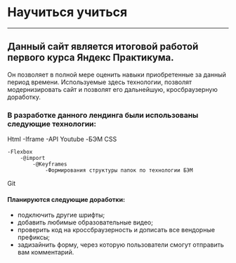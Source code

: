 # Научиться учиться
___________________

## Данный сайт является итоговой работой первого курса Яндекс Практикума.

Он позволяет в полной мере оценить навыки приобретенные за данный период времени.
Используемые здесь технологии, позволят модернизировать сайт и позволят его дальнейшую, кросбраузерную доработку.

### В разработке данного лендинга были использованы следующие технологии:
Html
    -Iframe
        -API Youtube
            -БЭМ
CSS

    -Flexbox
        -@import
            -@Keyframes
                -Формирования структуры папок по технологии БЭМ
Git

#### Планируются следующие доработки:
- подключить другие шрифты;
- добавить любимые образовательные видео;
- проверить код на кроссбраузерность и дописать все вендорные префиксы;
- задизайнить форму, через которую пользователи смогут отправить вам комментарий.
